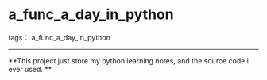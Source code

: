 # a_func_a_day_in_python


tags： a_func_a_day_in_python

---

**This project just store my python learning notes, and the source code i ever used. **
